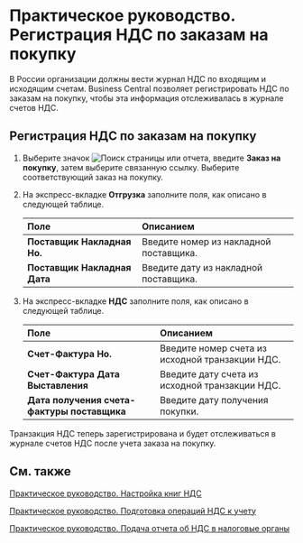# Практическое руководство. Регистрация НДС по заказам на покупку

В России организации должны вести журнал НДС по входящим и исходящим счетам. Business Central позволяет регистрировать НДС по заказам на покупку, чтобы эта информация отслеживалась в журнале счетов НДС.

 

## Регистрация НДС по заказам на покупку 

1. Выберите значок ![Поиск страницы или отчета](https://github.com/DianaMalina/dynamics365smb-docs/blob/live/business-central/LocalFunctionality/Russia/1.png), введите **Заказ на покупку**, затем выберите связанную ссылку. Выберите соответствующий заказ на покупку.

2. На экспресс-вкладке **Отгрузка** заполните поля, как описано в следующей таблице.

   | Поле                         | Описанием                              |
   | :--------------------------- | :------------------------------------- |
   | **Поставщик Накладная Но.**  | Введите номер из накладной поставщика. |
   | **Поставщик Накладная Дата** | Введите дату из накладной поставщика.  |

3. На экспресс-вкладке **НДС** заполните поля, как описано в следующей таблице.

   | Поле                                        | Описанием                                       |
   | :------------------------------------------ | :---------------------------------------------- |
   | **Счет-Фактура Но.**                        | Введите номер счета из исходной транзакции НДС. |
   | **Счет-Фактура Дата Выставления**           | Введите дату счета из исходной транзакции НДС.  |
   | **Дата получения счета-фактуры поставщика** | Введите дату получения покупки.                 |

 

Транзакция НДС теперь зарегистрирована и будет отслеживаться в журнале счетов НДС после учета заказа на покупку.

 

## См. также 

[Практическое руководство. Настройка книг НДС](https://github.com/DianaMalina/dynamics365smb-docs/blob/live/business-central/LocalFunctionality/Russia/how-to-set-up-vat-ledgers.md)

[Практическое руководство. Подготовка операций НДС к учету](https://github.com/DianaMalina/dynamics365smb-docs/blob/live/business-central/LocalFunctionality/Russia/how-to-prepare-vat-entries-for-posting.md)

[Практическое руководство. Подача отчета об НДС в налоговые органы](https://docs.microsoft.com/ru-ru/dynamics365/business-central/finance-how-report-vat)
